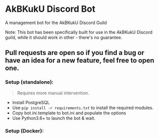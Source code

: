 # AkBKukU Discord Bot

A management bot for the AkBKukU Discord Guild

Note: This bot has been specifically built for use in the AkBKukU Discord guild, while it should work in other - there's no guarantee.

Pull requests are open so if you find a bug or have an idea for a new feature, feel free to open one.
---- 

### Setup (standalone):

> Requires more manual intervention.

- Install PostgreSQL 
- Use `pip install -r requirements.txt` to install the required modules.
- Copy bot.ini.template to bot.ini and populate the options
- Use Python3.6+ to launch the bot & wait.

### Setup (Docker):
